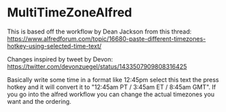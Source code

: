 # MultiTimeZoneAlfred
This is based off the workflow by Dean Jackson from this thread: https://www.alfredforum.com/topic/16680-paste-different-timezones-hotkey-using-selected-time-text/

Changes inspired by tweet by Devon: https://twitter.com/devonzuegel/status/1433507909808316425

Basically write some time in a format like 12:45pm select this text the press hotkey and it will convert it to "12:45am PT / 3:45am ET / 8:45am GMT". If you go into the alfred workflow you can change the actual timezones you want and the ordering.
